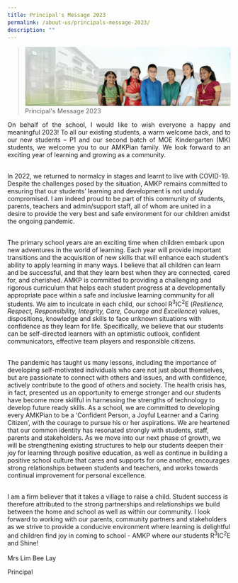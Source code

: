```yaml
---
title: Principal's Message 2023
permalink: /about-us/principals-message-2023/
description: ""
---
```

> ![](/images/About%20Us/banner2-with%20bg.jpg)
>Principal's Message 2023

<p align="justify">On behalf of the school, I would like to wish everyone a happy and meaningful 2023! To all our existing students, a warm welcome back, and to our new students – P1 and our second batch of MOE Kindergarten (MK) students, we welcome you to our AMKPian family. We look forward to an exciting year of learning and growing as a community. <br><br>

In 2022, we returned to normalcy in stages and learnt to live with COVID-19. Despite the challenges posed by the situation, AMKP remains committed to ensuring that our students’ learning and development is not unduly compromised. I am indeed proud to be part of this community of students, parents, teachers and admin/support staff, all of whom are united in a desire to provide the very best and safe environment for our children amidst the ongoing pandemic. <br><br>

The primary school years are an exciting time when children embark upon new adventures in the world of learning.  Each year will provide important transitions and the acquisition of new skills that will enhance each student’s ability to apply learning in many ways.  I believe that all children can learn and be successful, and that they learn best when they are connected, cared for, and cherished. AMKP is committed to providing a challenging and rigorous curriculum that helps each student progress at a developmentally appropriate pace within a safe and inclusive learning community for all students.  We aim to inculcate in each child, our school R<sup>3</sup>IC<sup>2</sup>E (<i>Resilience, Respect, Responsibility, Integrity, Care, Courage and Excellence</i>) values, dispositions, knowledge and skills to face unknown situations with confidence as they learn for life. Specifically, we believe that our students can be self-directed learners with an optimistic outlook, confident communicators, effective team players and responsible citizens.<br><br>

The pandemic has taught us many lessons, including the importance of developing self-motivated individuals who care not just about themselves, but are passionate to connect with others and issues, and with confidence, actively contribute to the good of others and society. The health crisis has, in fact, presented us an opportunity to emerge stronger and our students have become more skillful in harnessing the strengths of technology to develop future ready skills. As a school, we are committed to developing every AMKPian to be a ‘Confident Person, a Joyful Learner and a Caring Citizen’, with the courage to pursue his or her aspirations. We are heartened that our common identity has resonated strongly with students, staff, parents and stakeholders. As we move into our next phase of growth, we will be strengthening existing structures to help our students deepen their joy for learning through positive education, as well as continue in building a positive school culture that cares and supports for one another, encourages strong relationships between students and teachers, and works towards continual improvement for personal excellence.  <br><br>

I am a firm believer that it takes a village to raise a child. Student success is therefore attributed to the strong partnerships and relationships we build between the home and school as well as within our community. I look forward to working with our parents, community partners and stakeholders as we strive to provide a conducive environment where learning is delightful and children find joy in coming to school - AMKP where our students R<sup>3</sup>IC<sup>2</sup>E and Shine!
<br><br>
Mrs Lim Bee Lay<br>


Principal
